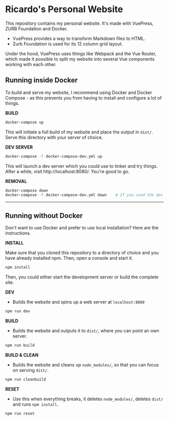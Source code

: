 # Ricardo's Personal Website

This repository contains my personal website. It's made with VuePress, ZURB Foundation and Docker.

- VuePress provides a way to transform Markdown files to HTML.
- Zurb Foundation is used for its 12 column grid layout.

Under the hood, VuePress uses things like Webpack and the Vue Router, which made it possible to split my website into several Vue components working with each other.

## Running inside Docker

To build and serve my website, I recommend using Docker and Docker Compose - as this prevents you from having to install and configure a lot of things.

**BUILD**

```sh
docker-compose up
```

This will initiate a full build of my website and place the output in `dist/`. Serve this directory with your server of choice.

**DEV SERVER**

```sh
docker-compose -f docker-compose-dev.yml up
```

This will launch a dev server which you could use to tinker and try things. After a while, visit http://localhost:8080/. You're good to go.

**REMOVAL**

```sh
docker-compose down
docker-compose -f docker-compose-dev.yml down    # If you used the dev server
```

---

## Running without Docker

Don't want to use Docker and prefer to use local installation? Here are the instructions.

**INSTALL**

Make sure that you cloned this repository to a directory of choice and you have already installed npm. Then, open a console and start it.

```sh
npm install
```

Then, you could either start the development server or build the complete site.

**DEV**

- Builds the website and spins up a web server at `localhost:8080`

```sh
npm run dev
```

**BUILD**

- Builds the website and outputs it to `dist/`, where you can point an own server.

```sh
npm run build
```


**BUILD &amp; CLEAN**

- Builds the website and cleans up `node_modules/`, so that you can focus on serving `dist/`.

```sh
npm run cleanbuild
```

**RESET**

- Use this when everything breaks, it deletes `node_modules/`, deletes `dist/` and runs `npm install`.

```sh
npm run reset
```
